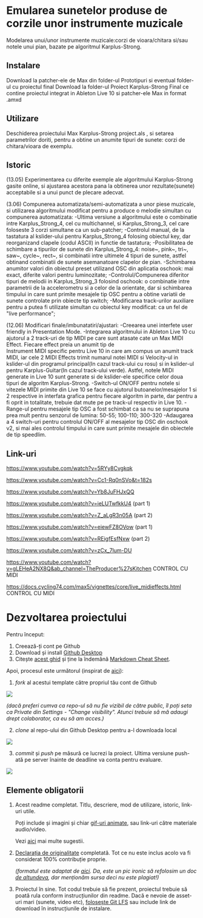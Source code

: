 # Emularea sunetelor produse de corzile unor instrumente muzicale
Modelarea unui/unor instrumente muzicale:corzi de vioara/chitara si/sau notele unui pian, bazate pe algoritmul Karplus-Strong.

## Instalare
Download la patcher-ele de Max din folder-ul Prototipuri si eventual folder-ul cu proiectul final
Download la folder-ul Proiect Karplus-Strong Final ce contine proiectul integrat in Ableton Live 10 si patcher-ele Max in format .amxd

## Utilizare
Deschiderea proiectului Max Karplus-Strong project.als , si setarea parametrilor doriti, pentru a obtine un anumite tipuri de sunete: corzi de chitara/vioara de exemplu.

## Istoric

(13.05) Experimentarea cu diferite exemple ale algoritmului Karplus-Strong gasite online, si ajustarea acestora pana la obtinerea unor rezultate(sunete) acceptabile si a unui punct de plecare adecvat.

(3.06) Compunerea automatizata/semi-automatizata a unor piese muzicale, si utilizarea algoritmului modificat pentru a produce o melodie simultan cu compunerea automatizata:
   -Ultima versiune a algoritmului este o combinatie intre Karplus_Strong_4, cel cu multichannel, si Karplus_Strong_3, cel care foloseste 3 corzi simultane ca un sub-patcher;
   -Controlul manual, de la tastatura al kslider-ului pentru Karplus_Strong_4 folosing obiectul key, dar reorganizand clapele (codul ASCII) in functie de tastatura;
   -Posibilitatea de schimbare a tipurilor de sunete din Karplus_Strong_4: noise~, pink~, tri~, saw~, cycle~, rect~, si combinatii intre ultimele 4 tipuri de sunete, astfel
   obtinand combinatii de sunete asemanatoare clapelor de pian.
   -Schimbarea anumitor valori din obiectul preset utilizand OSC din aplicatia oschook: mai exact, diferite valori pentru luminozitate;
   -Controlul/Compunerea diferitor tipuri de melodii in Karplus_Strong_3 folosind oschook: o combinatie intre parametrii de la accelerometru si a celor de la orientate, dar si
   schimbarea timpului in care sunt primite mesajele tip OSC pentru a obtine variatii de sunete controlate prin obiecte tip switch;
   -Modificarea track-urilor auxiliare pentru a putea fi utilizate simultan cu obiectul key modificat: ca un fel de "live performance";
   

(12.06)  Modificari finale/imbunatatiri/ajustari: 
        -Creearea unei interfete user friendly in Presentation Mode.
        -Integrarea algoritmului in Ableton Live 10 cu ajutorul a 2 track-uri de tip MIDI pe care sunt atasate cate un Max MIDI Effect. Fiecare effect preia un anumit tip de  
        Instrument MIDI specific pentru Live 10 in care am compus un anumit track MIDI, iar cele 2 MIDI Effects trimit numarul notei MIDI si Velocity-ul in kslider-ul din
        programul principal(In cazul track-ului cu rosu) si in kslider-ul pentru Karplus-Guitar(In cazul track-ului verde).
        Astfel, notele MIDI generate in Live 10 sunt generate si de kslider-ele specifice celor doua tipuri de algoritm Karplus-Strong.
        -Switch-ul ON/OFF pentru notele si vitezele MIDI primite din Live 10 se face cu ajutorul butoanelor/mesajelor 1 si 2 respective in interfata grafica pentru fiecare 
        algoritm in parte, dar pentru a fi oprit in totalitate, trebuie dat mute pe pe track-ul respectiv in Live 10.
        -Range-ul pentru mesajele tip OSC a fost schimbat ca sa nu se suprapuna prea mult pentru senzorul de lumina: 50-55; 100-110; 300-320
        -Adaugarea a 4 switch-uri pentru controlul ON/OFF al mesajelor tip OSC din oschook v2, si mai ales controlul timpului in care sunt primite mesajele din obiectele
        de tip speedlim.
        

## Link-uri 
https://www.youtube.com/watch?v=5RYy8Cvgkqk

https://www.youtube.com/watch?v=Cc1-Rq0nSVo&t=182s

https://www.youtube.com/watch?v=Yb8JuFHJxQQ   

https://www.youtube.com/watch?v=ieLUTwfkkU4 	(part 1) 

https://www.youtube.com/watch?v=Z_aLgR3n05A	(part 2)

https://www.youtube.com/watch?v=eiewFZ8OVow  (part 1) 

https://www.youtube.com/watch?v=REigfEsfNxw	(part 2) 

https://www.youtube.com/watch?v=zCx_7lum-DU

https://www.youtube.com/watch?v=gLEHeA2NX8Q&ab_channel=TheProducer%27sKitchen 	CONTROL CU MIDI

https://docs.cycling74.com/max5/vignettes/core/live_midieffects.html		CONTROL CU MIDI

# Dezvoltarea proiectului

Pentru început:

1. Creează-ți cont pe Github
2. Download și install [Github Desktop](https://desktop.github.com/)
3. Citește [acest ghid](https://charlesmartin.com.au/blog/2020/08/09/student-project-repository) și ține la îndemână [Markdown Cheat Sheet](https://www.markdownguide.org/cheat-sheet).

Apoi, procesul este următorul (inspirat de [aici](https://cs.anu.edu.au/courses/comp1720/deliverables/05-major-project/#submission-process)):

1. *fork* al acestui template către propriul tău cont de Github

![](assets/fork.gif)

_(dacă preferi cumva ca repo-ul să nu fie vizibil de către public, îl poți seta ca Private din Settings - "Change visibility". Atunci trebuie să mă adaugi drept colaborator, ca eu să am acces.)_

2. *clone* al repo-ului din Github Desktop pentru a-l downloada local

![](assets/clone.gif)

3. *commit* și *push* pe măsură ce lucrezi la proiect. Ultima versiune push-ată pe server înainte de deadline va conta pentru evaluare.

![](assets/commit.gif)

## Elemente obligatorii

1. Acest readme completat. Titlu, descriere, mod de utilizare, istoric, link-uri utile.

   Poți include și imagini și chiar [gif-uri animate](https://www.screentogif.com/), sau link-uri către materiale audio/video.
   
   Vezi [aici](https://charlesmartin.com.au/blog/2020/08/09/student-project-repository) mai multe sugestii.

2. [Declarația de originalitate](statement-of-originality.yml) completată. Tot ce nu este inclus acolo va fi considerat 100% contribuție proprie.

    *(formatul este adaptat de [aici](https://gitlab.cecs.anu.edu.au/comp1720/2018/comp1720-2018-major-project/-/blob/master/statement-of-originality.yml). Da, este un pic ironic să refolosim un doc [de altundeva](https://cs.anu.edu.au/courses/comp1720/resources/faq/#how-do-i-fill-out-my-statement-of-originality), dar menționăm sursa deci nu este plagiat!)*

3. Proiectul în sine. Tot codul trebuie să fie prezent, proiectul trebuie să poată rula conform instrucțiunilor din readme. Dacă e nevoie de asset-uri mari (sunete, video etc), [folosește Git LFS](https://git-lfs.github.com/) sau include link de download în instrucțiunile de instalare.

